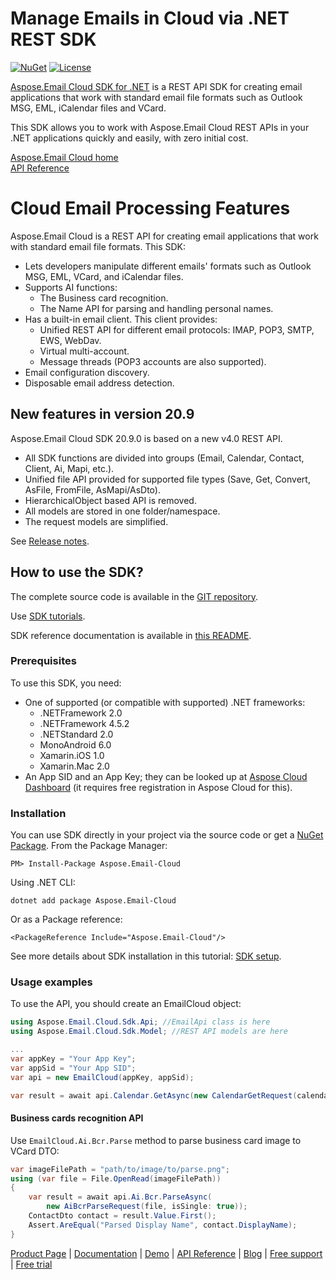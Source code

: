 # Manage Emails in Cloud via .NET REST SDK
[![NuGet](https://img.shields.io/nuget/v/Aspose.Email-Cloud.svg)](https://www.nuget.org/packages/Aspose.Email-Cloud/) [![License](https://img.shields.io/github/license/aspose-email-cloud/aspose-email-cloud-dotnet)](https://www.nuget.org/packages/Aspose.Email-Cloud/)

[Aspose.Email Cloud SDK for .NET](https://products.aspose.cloud/email/net) is a REST API SDK for creating email applications that work with standard email file formats such as Outlook MSG, EML, iCalendar files and VCard.

This SDK allows you to work with Aspose.Email Cloud REST APIs in your .NET applications quickly and easily, with zero initial cost.

[Aspose.Email Cloud home](https://products.aspose.cloud/email/family)  
[API Reference](https://apireference.aspose.cloud/email/)  

# Cloud Email Processing Features
Aspose.Email Cloud is a REST API for creating email applications that work with standard email file formats. This SDK:
- Lets developers manipulate different emails' formats such as Outlook MSG, EML, VCard, and iCalendar files.
- Supports AI functions:
    - The Business card recognition.
    - The Name API for parsing and handling personal names.
- Has a built-in email client. This client provides:
    - Unified REST API for different email protocols: IMAP, POP3, SMTP, EWS, WebDav.
    - Virtual multi-account.
    - Message threads (POP3 accounts are also supported).
- Email configuration discovery.
- Disposable email address detection.

## New features in version 20.9

Aspose.Email Cloud SDK 20.9.0 is based on a new v4.0 REST API.

- All SDK functions are divided into groups (Email, Calendar, Contact, Client, Ai, Mapi, etc.).
- Unified file API provided for supported file types (Save, Get, Convert, AsFile, FromFile, AsMapi/AsDto).
- HierarchicalObject based API is removed.
- All models are stored in one folder/namespace.
- The request models are simplified.

See [Release notes](https://docs.aspose.cloud/display/emailcloud/Aspose.Email+Cloud+20.9+Release+Notes).


## How to use the SDK?
The complete source code is available in the [GIT repository](https://github.com/aspose-email-cloud/aspose-email-cloud-dotnet/tree/master/Api).

Use [SDK tutorials](https://docs.aspose.cloud/display/emailcloud/SDK+Tutorials).

SDK reference documentation is available in [this README](https://github.com/aspose-email-cloud/aspose-email-cloud-dotnet/blob/master/docs/README.md).

### Prerequisites

To use this SDK, you need:
- One of supported (or compatible with supported) .NET frameworks:
    - .NETFramework 2.0
    - .NETFramework 4.5.2
    - .NETStandard 2.0
    - MonoAndroid 6.0
    - Xamarin.iOS 1.0
    - Xamarin.Mac 2.0
- An App SID and an App Key; they can be looked up at [Aspose Cloud Dashboard](https://dashboard.aspose.cloud/#/apps) (it requires free registration in Aspose Cloud for this).

### Installation
You can use SDK directly in your project via the source code or get a [NuGet Package](https://www.nuget.org/packages/Aspose.Email-Cloud/).
From the Package Manager:

    PM> Install-Package Aspose.Email-Cloud

Using .NET CLI:

    dotnet add package Aspose.Email-Cloud

Or as a Package reference:

    <PackageReference Include="Aspose.Email-Cloud"/>

See more details about SDK installation in this tutorial: [SDK setup](https://docs.aspose.cloud/display/emailcloud/SDK+setup).

### Usage examples
To use the API, you should create an EmailCloud object:
```csharp
using Aspose.Email.Cloud.Sdk.Api; //EmailApi class is here
using Aspose.Email.Cloud.Sdk.Model; //REST API models are here

...
var appKey = "Your App Key";
var appSid = "Your App SID";
var api = new EmailCloud(appKey, appSid);

var result = await api.Calendar.GetAsync(new CalendarGetRequest(calendarFile, folder, StorageName));
```

#### Business cards recognition API

Use `EmailCloud.Ai.Bcr.Parse` method to parse business card image to VCard DTO:

```csharp
var imageFilePath = "path/to/image/to/parse.png";
using (var file = File.OpenRead(imageFilePath))
{
    var result = await api.Ai.Bcr.ParseAsync(
        new AiBcrParseRequest(file, isSingle: true));
    ContactDto contact = result.Value.First();
    Assert.AreEqual("Parsed Display Name", contact.DisplayName);
}
```

[Product Page](https://products.aspose.cloud/email/net) | [Documentation](https://docs.aspose.cloud/display/Emailcloud/Home) | [Demo](https://products.aspose.app/email/family) | [API Reference](https://apireference.aspose.cloud/email/) | [Blog](https://blog.aspose.cloud/category/email/) | [Free support](https://forum.aspose.cloud/c/email) | [Free trial](https://dashboard.aspose.cloud/#/apps)